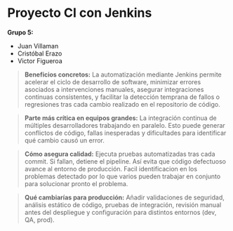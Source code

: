 # Proyecto CI con Jenkins

**Grupo 5:**
- Juan Villaman  
- Cristóbal Erazo
- Victor Figueroa  

> **Beneficios concretos:** La automatización mediante Jenkins permite acelerar el ciclo de desarrollo de software, minimizar errores asociados a intervenciones manuales, asegurar integraciones continuas consistentes, y facilitar la detección temprana de fallos o regresiones tras cada cambio realizado en el repositorio de código.

> **Parte más crítica en equipos grandes:** La integración continua de múltiples desarrolladores trabajando en paralelo. Esto puede generar conflictos de código, fallas inesperadas y dificultades para identificar qué cambio causó un error.

> **Cómo asegura calidad:** Ejecuta pruebas automatizadas tras cada commit. Si fallan, detiene el pipeline. Así evita que código defectuoso avance al entorno de producción. Facil identificacion en los problemas detectado por lo que varios pueden trabajar en conjunto para solucionar pronto el problema.

> **Qué cambiarías para producción:** Añadir validaciones de seguridad, análisis estático de código, pruebas de integración, revisión manual antes del despliegue y configuración para distintos entornos (dev, QA, prod). 
